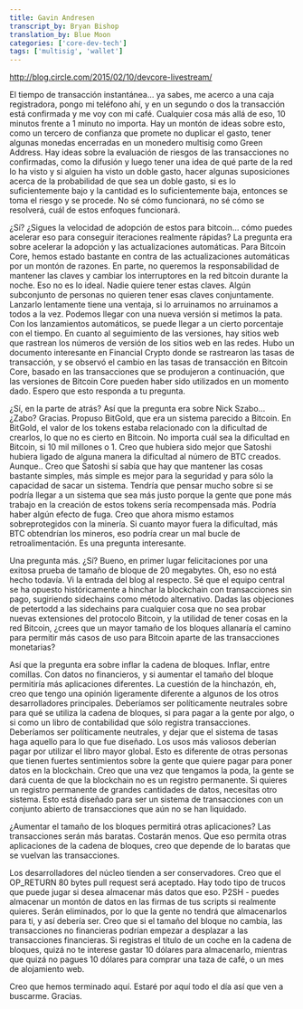 ```yaml
---
title: Gavin Andresen
transcript_by: Bryan Bishop
translation_by: Blue Moon
categories: ['core-dev-tech']
tags: ['multisig', 'wallet']
---
```


<http://blog.circle.com/2015/02/10/devcore-livestream/>

El tiempo de transacción instantánea... ya sabes, me acerco a una caja registradora, pongo mi teléfono ahí, y en un segundo o dos la transacción está confirmada y me voy con mi café. Cualquier cosa más allá de eso, 10 minutos frente a 1 minuto no importa. Hay un montón de ideas sobre esto, como un tercero de confianza que promete no duplicar el gasto, tener algunas monedas encerradas en un monedero multisig como Green Address. Hay ideas sobre la evaluación de riesgos de las transacciones no confirmadas, como la difusión y luego tener una idea de qué parte de la red lo ha visto y si alguien ha visto un doble gasto, hacer algunas suposiciones acerca de la probabilidad de que sea un doble gasto, si es lo suficientemente bajo y la cantidad es lo suficientemente baja, entonces se toma el riesgo y se procede. No sé cómo funcionará, no sé cómo se resolverá, cuál de estos enfoques funcionará.

¿Sí? ¿Sigues la velocidad de adopción de estos para bitcoin... cómo puedes acelerar eso para conseguir iteraciones realmente rápidas? La pregunta era sobre acelerar la adopción y las actualizaciones automáticas. Para Bitcoin Core, hemos estado bastante en contra de las actualizaciones automáticas por un montón de razones. En parte, no queremos la responsabilidad de mantener las claves y cambiar los interruptores en la red bitcoin durante la noche. Eso no es lo ideal. Nadie quiere tener estas claves. Algún subconjunto de personas no quieren tener esas claves conjuntamente. Lanzarlo lentamente tiene una ventaja, si lo arruinamos no arruinamos a todos a la vez. Podemos llegar con una nueva versión si metimos la pata. Con los lanzamientos automáticos, se puede llegar a un cierto porcentaje con el tiempo. En cuanto al seguimiento de las versiones, hay sitios web que rastrean los números de versión de los sitios web en las redes. Hubo un documento interesante en Financial Crypto donde se rastrearon las tasas de transacción, y se observó el cambio en las tasas de transacción en Bitcoin Core, basado en las transacciones que se produjeron a continuación, que las versiones de Bitcoin Core pueden haber sido utilizados en un momento dado. Espero que esto responda a tu pregunta.

¿Sí, en la parte de atrás? Así que la pregunta era sobre Nick Szabo... ¿Zabo? Gracias. Propuso BitGold, que era un sistema parecido a Bitcoin. En BitGold, el valor de los tokens estaba relacionado con la dificultad de crearlos, lo que no es cierto en Bitcoin. No importa cuál sea la dificultad en Bitcoin, si 10 mil millones o 1. Creo que hubiera sido mejor que Satoshi hubiera ligado de alguna manera la dificultad al número de BTC creados. Aunque.. Creo que Satoshi sí sabía que hay que mantener las cosas bastante simples, más simple es mejor para la seguridad y para sólo la capacidad de sacar un sistema. Tendría que pensar mucho sobre si se podría llegar a un sistema que sea más justo porque la gente que pone más trabajo en la creación de estos tokens sería recompensada más. Podría haber algún efecto de fuga. Creo que ahora mismo estamos sobreprotegidos con la minería. Si cuanto mayor fuera la dificultad, más BTC obtendrían los mineros, eso podría crear un mal bucle de retroalimentación. Es una pregunta interesante.

Una pregunta más. ¿Sí? Bueno, en primer lugar felicitaciones por una exitosa prueba de tamaño de bloque de 20 megabytes. Oh, eso no está hecho todavía. Vi la entrada del blog al respecto. Sé que el equipo central se ha opuesto históricamente a hinchar la blockchain con transacciones sin pago, sugiriendo sidechains como método alternativo. Dadas las objeciones de petertodd a las sidechains para cualquier cosa que no sea probar nuevas extensiones del protocolo Bitcoin, y la utilidad de tener cosas en la red Bitcoin, ¿crees que un mayor tamaño de los bloques allanaría el camino para permitir más casos de uso para Bitcoin aparte de las transacciones monetarias?

Así que la pregunta era sobre inflar la cadena de bloques. Inflar, entre comillas. Con datos no financieros, y si aumentar el tamaño del bloque permitiría más aplicaciones diferentes. La cuestión de la hinchazón, eh, creo que tengo una opinión ligeramente diferente a algunos de los otros desarrolladores principales. Deberíamos ser políticamente neutrales sobre para qué se utiliza la cadena de bloques, si para pagar a la gente por algo, o si como un libro de contabilidad que sólo registra transacciones. Deberíamos ser políticamente neutrales, y dejar que el sistema de tasas haga aquello para lo que fue diseñado. Los usos más valiosos deberían pagar por utilizar el libro mayor global. Esto es diferente de otras personas que tienen fuertes sentimientos sobre la gente que quiere pagar para poner datos en la blockchain. Creo que una vez que tengamos la poda, la gente se dará cuenta de que la blockchain no es un registro permanente. Si quieres un registro permanente de grandes cantidades de datos, necesitas otro sistema. Esto está diseñado para ser un sistema de transacciones con un conjunto abierto de transacciones que aún no se han liquidado.

¿Aumentar el tamaño de los bloques permitirá otras aplicaciones? Las transacciones serán más baratas. Costarán menos. Que eso permita otras aplicaciones de la cadena de bloques, creo que depende de lo baratas que se vuelvan las transacciones.

Los desarrolladores del núcleo tienden a ser conservadores. Creo que el OP_RETURN 80 bytes pull request será aceptado. Hay todo tipo de trucos que puede jugar si desea almacenar más datos que eso. P2SH - puedes almacenar un montón de datos en las firmas de tus scripts si realmente quieres. Serán eliminados, por lo que la gente no tendrá que almacenarlos para ti, y así debería ser. Creo que si el tamaño del bloque no cambia, las transacciones no financieras podrían empezar a desplazar a las transacciones financieras. Si registras el título de un coche en la cadena de bloques, quizá no te interese gastar 10 dólares para almacenarlo, mientras que quizá no pagues 10 dólares para comprar una taza de café, o un mes de alojamiento web.

Creo que hemos terminado aquí. Estaré por aquí todo el día así que ven a buscarme. Gracias.
